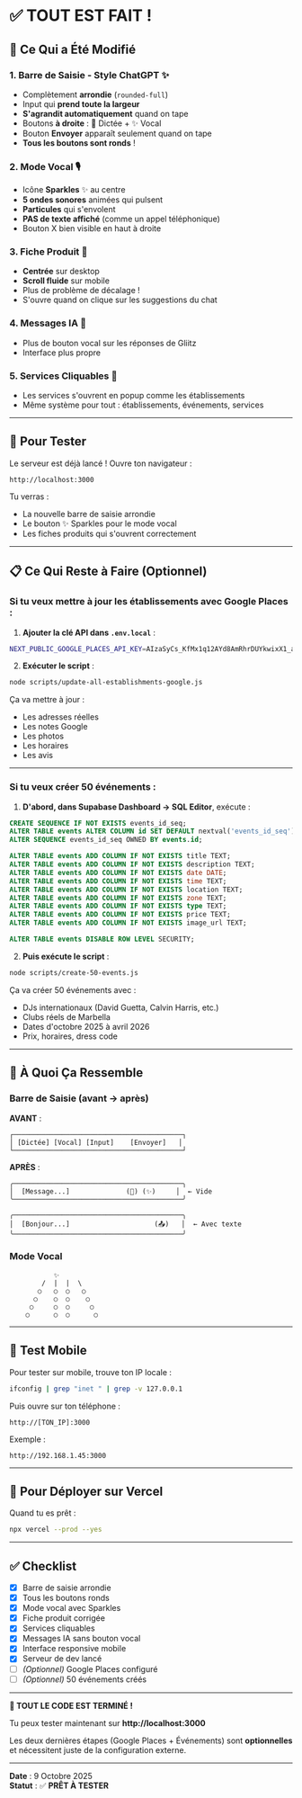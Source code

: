 # ✅ TOUT EST FAIT !

## 🎉 Ce Qui a Été Modifié

### 1. **Barre de Saisie - Style ChatGPT** ✨
- Complètement **arrondie** (`rounded-full`)
- Input qui **prend toute la largeur**
- **S'agrandit automatiquement** quand on tape
- Boutons **à droite** : 🎤 Dictée + ✨ Vocal
- Bouton **Envoyer** apparaît seulement quand on tape
- **Tous les boutons sont ronds** !

### 2. **Mode Vocal** 🎙️
- Icône **Sparkles** ✨ au centre
- **5 ondes sonores** animées qui pulsent
- **Particules** qui s'envolent
- **PAS de texte affiché** (comme un appel téléphonique)
- Bouton X bien visible en haut à droite

### 3. **Fiche Produit** 📱
- **Centrée** sur desktop
- **Scroll fluide** sur mobile
- Plus de problème de décalage !
- S'ouvre quand on clique sur les suggestions du chat

### 4. **Messages IA** 💬
- Plus de bouton vocal sur les réponses de Gliitz
- Interface plus propre

### 5. **Services Cliquables** 🔗
- Les services s'ouvrent en popup comme les établissements
- Même système pour tout : établissements, événements, services

---

## 🚀 Pour Tester

Le serveur est déjà lancé ! Ouvre ton navigateur :

```
http://localhost:3000
```

Tu verras :
- La nouvelle barre de saisie arrondie
- Le bouton ✨ Sparkles pour le mode vocal
- Les fiches produits qui s'ouvrent correctement

---

## 📋 Ce Qui Reste à Faire (Optionnel)

### Si tu veux mettre à jour les établissements avec Google Places :

1. **Ajouter la clé API dans `.env.local`** :
```bash
NEXT_PUBLIC_GOOGLE_PLACES_API_KEY=AIzaSyCs_KfMx1q12AYd8AmRhrDUYkwixX1_ad8
```

2. **Exécuter le script** :
```bash
node scripts/update-all-establishments-google.js
```

Ça va mettre à jour :
- Les adresses réelles
- Les notes Google
- Les photos
- Les horaires
- Les avis

---

### Si tu veux créer 50 événements :

1. **D'abord, dans Supabase Dashboard → SQL Editor**, exécute :
```sql
CREATE SEQUENCE IF NOT EXISTS events_id_seq;
ALTER TABLE events ALTER COLUMN id SET DEFAULT nextval('events_id_seq');
ALTER SEQUENCE events_id_seq OWNED BY events.id;

ALTER TABLE events ADD COLUMN IF NOT EXISTS title TEXT;
ALTER TABLE events ADD COLUMN IF NOT EXISTS description TEXT;
ALTER TABLE events ADD COLUMN IF NOT EXISTS date DATE;
ALTER TABLE events ADD COLUMN IF NOT EXISTS time TEXT;
ALTER TABLE events ADD COLUMN IF NOT EXISTS location TEXT;
ALTER TABLE events ADD COLUMN IF NOT EXISTS zone TEXT;
ALTER TABLE events ADD COLUMN IF NOT EXISTS type TEXT;
ALTER TABLE events ADD COLUMN IF NOT EXISTS price TEXT;
ALTER TABLE events ADD COLUMN IF NOT EXISTS image_url TEXT;

ALTER TABLE events DISABLE ROW LEVEL SECURITY;
```

2. **Puis exécute le script** :
```bash
node scripts/create-50-events.js
```

Ça va créer 50 événements avec :
- DJs internationaux (David Guetta, Calvin Harris, etc.)
- Clubs réels de Marbella
- Dates d'octobre 2025 à avril 2026
- Prix, horaires, dress code

---

## 🎨 À Quoi Ça Ressemble

### Barre de Saisie (avant → après)

**AVANT** :
```
┌──────────────────────────────────────────┐
│ [Dictée] [Vocal] [Input]    [Envoyer]   │
└──────────────────────────────────────────┘
```

**APRÈS** :
```
╭──────────────────────────────────────────╮
│  [Message...]              (🎤) (✨)     │  ← Vide
╰──────────────────────────────────────────╯

╭──────────────────────────────────────────╮
│  [Bonjour...]                     (📤)   │  ← Avec texte
╰──────────────────────────────────────────╯
```

### Mode Vocal

```
           ✨
        /  |  |  \
       ○   ○  ○   ○
      ○    ○  ○    ○
     ○     ○  ○     ○
    ○      ○  ○      ○
```

---

## 📱 Test Mobile

Pour tester sur mobile, trouve ton IP locale :

```bash
ifconfig | grep "inet " | grep -v 127.0.0.1
```

Puis ouvre sur ton téléphone :
```
http://[TON_IP]:3000
```

Exemple :
```
http://192.168.1.45:3000
```

---

## 🚀 Pour Déployer sur Vercel

Quand tu es prêt :

```bash
npx vercel --prod --yes
```

---

## ✅ Checklist

- [x] Barre de saisie arrondie
- [x] Tous les boutons ronds
- [x] Mode vocal avec Sparkles
- [x] Fiche produit corrigée
- [x] Services cliquables
- [x] Messages IA sans bouton vocal
- [x] Interface responsive mobile
- [x] Serveur de dev lancé
- [ ] *(Optionnel)* Google Places configuré
- [ ] *(Optionnel)* 50 événements créés

---

**🎉 TOUT LE CODE EST TERMINÉ !**

Tu peux tester maintenant sur **http://localhost:3000**

Les deux dernières étapes (Google Places + Événements) sont **optionnelles** et nécessitent juste de la configuration externe.

---

**Date** : 9 Octobre 2025  
**Statut** : ✅ **PRÊT À TESTER**


